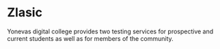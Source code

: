 # Zlasic
Yonevas digital college provides two testing services for prospective and current students as well as for members of the community.